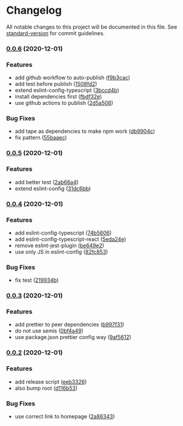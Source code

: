 # Changelog

All notable changes to this project will be documented in this file. See [standard-version](https://github.com/conventional-changelog/standard-version) for commit guidelines.

### [0.0.6](https://github.com/john-d-pelingo/jdp-scripts/compare/v0.0.5...v0.0.6) (2020-12-01)


### Features

* add github workflow to auto-publish ([f9b3cac](https://github.com/john-d-pelingo/jdp-scripts/commit/f9b3cacd1ef0246c03e874ee21102b52ee6652ad))
* add test before publish ([1508fd2](https://github.com/john-d-pelingo/jdp-scripts/commit/1508fd2e990b4c4accd275efe74826631ea6990b))
* extend eslint-config-typescript ([3bccd4b](https://github.com/john-d-pelingo/jdp-scripts/commit/3bccd4b38af9e80b64ab0671be06464d9166fa52))
* install dependencies first ([fbdf32e](https://github.com/john-d-pelingo/jdp-scripts/commit/fbdf32e9ed48532e59339c66cdd30716c7437d9e))
* use github actions to publish ([2d5a508](https://github.com/john-d-pelingo/jdp-scripts/commit/2d5a508d1bb18254c5f4041780aa99d499145453))


### Bug Fixes

* add tape as dependencies to make npm work ([db9904c](https://github.com/john-d-pelingo/jdp-scripts/commit/db9904cd58822a4d8d10f1f4bf8a02691afe99bf))
* fix pattern ([55baaec](https://github.com/john-d-pelingo/jdp-scripts/commit/55baaec161fe0b9aabb3c6d9d4344c7597ee27da))

### [0.0.5](https://github.com/john-d-pelingo/jdp-scripts/compare/v0.0.4...v0.0.5) (2020-12-01)


### Features

* add better test ([2ab66a4](https://github.com/john-d-pelingo/jdp-scripts/commit/2ab66a4210842b5907b07917b44bcb4a8f1ad552))
* extend eslint-config ([31dc6bb](https://github.com/john-d-pelingo/jdp-scripts/commit/31dc6bb56ff7382499a664914b6f1f7f095b9b46))

### [0.0.4](https://github.com/john-d-pelingo/jdp-scripts/compare/v0.0.3...v0.0.4) (2020-12-01)


### Features

* add eslint-config-typescript ([74b5606](https://github.com/john-d-pelingo/jdp-scripts/commit/74b5606daf48a12a7c09cebd27378f37072158de))
* add eslint-config-typescript-react ([5eda24e](https://github.com/john-d-pelingo/jdp-scripts/commit/5eda24e744dcb25017c47386722905c88d18bb2d))
* remove eslint-jest-plugin ([be649e2](https://github.com/john-d-pelingo/jdp-scripts/commit/be649e20218cd4bf54e7cd16b7aaa487c4ffa9f7))
* use only JS in eslint-config ([82fc853](https://github.com/john-d-pelingo/jdp-scripts/commit/82fc8537482e00e5e9b77c18754b295308a6d28d))


### Bug Fixes

* fix test ([219934b](https://github.com/john-d-pelingo/jdp-scripts/commit/219934b8ec2832900ac9821b28001e1fd16c11dc))

### [0.0.3](https://github.com/john-d-pelingo/jdp-scripts/compare/v0.0.2...v0.0.3) (2020-12-01)


### Features

* add prettier to peer dependencies ([b997f31](https://github.com/john-d-pelingo/jdp-scripts/commit/b997f315716e064f22781eab310950b4d9a27f76))
* do not use semis ([0bf4a49](https://github.com/john-d-pelingo/jdp-scripts/commit/0bf4a49f003e7ad95e89b8d2edf207908b6d5038))
* use package.json prettier config way ([9af5612](https://github.com/john-d-pelingo/jdp-scripts/commit/9af561264b9c0b2800dcc96537b418eb03a8f7a3))

### [0.0.2](https://github.com/john-d-pelingo/jdp-scripts/compare/v0.0.1...v0.0.2) (2020-12-01)


### Features

* add release script ([eeb3326](https://github.com/john-d-pelingo/jdp-scripts/commit/eeb3326b34bef533b80248ca8d9b6b540b9efc07))
* also bump root ([d116b53](https://github.com/john-d-pelingo/jdp-scripts/commit/d116b53a2660084f3e4d09f5b37dd5477b5f1986))


### Bug Fixes

* use correct link to homepage ([2a86343](https://github.com/john-d-pelingo/jdp-scripts/commit/2a8634388262a08fd01cc05633ae1f602e5b903f))
